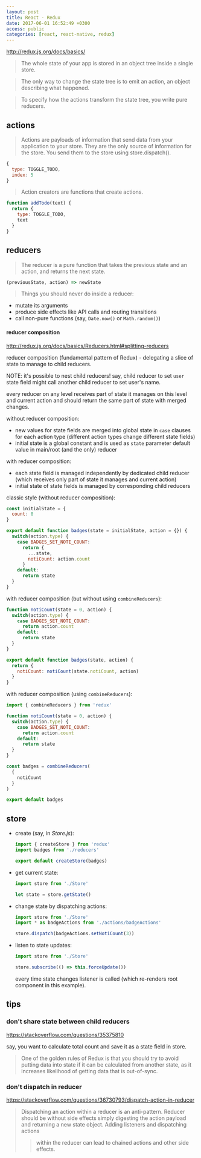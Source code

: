 ```yaml
---
layout: post
title: React - Redux
date: 2017-06-01 16:52:49 +0300
access: public
categories: [react, react-native, redux]
---
```


<!-- more -->

<http://redux.js.org/docs/basics/>

> The whole state of your app is stored in an object tree inside a single store.

> The only way to change the state tree is to emit an action, an object describing what happened.

> To specify how the actions transform the state tree, you write pure reducers.

## actions

> Actions are payloads of information that send data from your application
> to your store. They are the only source of information for the store.
> You send them to the store using store.dispatch().

```javascript
{
  type: TOGGLE_TODO,
  index: 5
}
```

> Action creators are functions that create actions.

```javascript
function addTodo(text) {
  return {
    type: TOGGLE_TODO,
    text
  }
}
```

## reducers

> The reducer is a pure function that takes the previous state and an action,
> and returns the next state.

```javascript
(previousState, action) => newState
```

> Things you should never do inside a reducer:

- mutate its arguments
- produce side effects like API calls and routing transitions
- call non-pure functions (say, `Date.now()` or `Math.random()`)

#### reducer composition

<http://redux.js.org/docs/basics/Reducers.html#splitting-reducers>

reducer composition (fundamental pattern of Redux) -
delegating a slice of state to manage to child reducers.

NOTE: it's possible to nest child reducers! say, child reducer to set `user`
      state field might call another child reducer to set user's name.

every reducer on any level receives part of state it manages on this level
and current action and should return the same part of state with merged changes.

without reducer composition:

- new values for state fields are merged into global state in `case` clauses
  for each action type (different action types change different state fields)
- initial state is a global constant and is used as `state` parameter default
  value in main/root (and the only) reducer

with reducer composition:

- each state field is managed independently by dedicated child reducer
  (which receives only part of state it manages and current action)
- initial state of state fields is managed by corresponding child reducers

classic style (without reducer composition):

```javascript
const initialState = {
  count: 0
}

export default function badges(state = initialState, action = {}) {
  switch(action.type) {
    case BADGES_SET_NOTI_COUNT:
      return {
        ...state,
        notiCount: action.count
      }
    default:
      return state
  }
}
```

with reducer composition (but without using `combineReducers`):

```javascript
function notiCount(state = 0, action) {
  switch(action.type) {
    case BADGES_SET_NOTI_COUNT:
      return action.count
    default:
      return state
  }
}

export default function badges(state, action) {
  return {
    notiCount: notiCount(state.notiCount, action)
  }
}
```

with reducer composition (using `combineReducers`):

```javascript
import { combineReducers } from 'redux'

function notiCount(state = 0, action) {
  switch(action.type) {
    case BADGES_SET_NOTI_COUNT:
      return action.count
    default:
      return state
  }
}

const badges = combineReducers(
  {
    notiCount
  }
)

export default badges
```

## store

- create (say, in _Store.js_):

  ```javascript
  import { createStore } from 'redux'
  import badges from './reducers'

  export default createStore(badges)
  ```

- get current state:

  ```javascript
  import store from './Store'

  let state = store.getState()
  ```

- change state by dispatching actions:

  ```javascript
  import store from './Store'
  import * as badgeActions from './actions/badgeActions'

  store.dispatch(badgeActions.setNotiCount(3))
  ```

- listen to state updates:

  ```javascript
  import store from './Store'

  store.subscribe(() => this.forceUpdate())
  ```

  every time state changes listener is called
  (which re-renders root component in this example).

## tips

### don't share state between child reducers

<https://stackoverflow.com/questions/35375810>

say, you want to calculate total count and save it as a state field in store.

> One of the golden rules of Redux is that you should try to avoid putting
> data into state if it can be calculated from another state, as it increases
> likelihood of getting data that is out-of-sync.

### don't dispatch in reducer

<https://stackoverflow.com/questions/36730793/dispatch-action-in-reducer>

> Dispatching an action within a reducer is an anti-pattern.
> Reducer should be without side effects simply digesting the action payload
> and returning a new state object. Adding listeners and dispatching actions
>>  within the reducer can lead to chained actions and other side effects.
